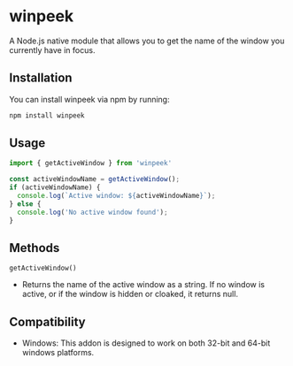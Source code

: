 # **winpeek**

A Node.js native module that allows you to get the name of the window you currently have in focus.


## **Installation**

You can install winpeek via npm by running:
  ```bash
  npm install winpeek
  ```

## **Usage**
  ```javascript
  import { getActiveWindow } from 'winpeek'
  
  const activeWindowName = getActiveWindow();
  if (activeWindowName) {
    console.log(`Active window: ${activeWindowName}`);
  } else {
    console.log('No active window found');
  }
  ```

## **Methods**
`getActiveWindow()`
 - Returns the name of the active window as a string. If no window is active, or if the window is hidden or cloaked, it returns null.

## **Compatibility**
- Windows: This addon is designed to work on both 32-bit and 64-bit windows platforms.
